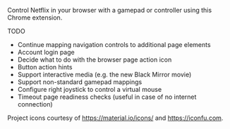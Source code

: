 Control Netflix in your browser with a gamepad or controller using this Chrome extension.

TODO
* Continue mapping navigation controls to additional page elements
* Account login page
* Decide what to do with the browser page action icon
* Button action hints
* Support interactive media (e.g. the new Black Mirror movie)
* Support non-standard gamepad mappings
* Configure right joystick to control a virtual mouse
* Timeout page readiness checks (useful in case of no internet connection)

Project icons courtesy of https://material.io/icons/ and https://iconfu.com.
